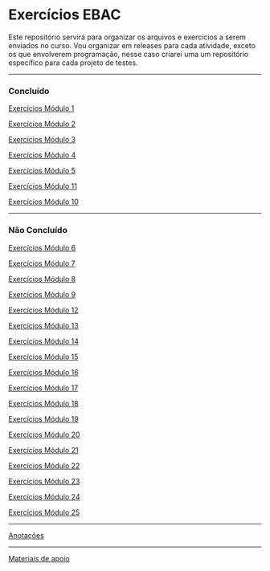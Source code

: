 # Exercícios EBAC
Este repositório servirá para organizar os arquivos e exercícios a serem enviados no curso. 
Vou organizar em releases para cada atividade, exceto os que envolverem programação, nesse caso criarei uma um repositório específico para cada projeto de testes.

-----
### Concluído
[Exercícios Módulo 1](https://github.com/QuintilianoNery/exercicios-ebac/tree/master/Exerc%C3%ADcio_M%C3%B3dulo_01)

[Exercícios Módulo 2](https://github.com/QuintilianoNery/exercicios-ebac/tree/master/Exerc%C3%ADcio_M%C3%B3dulo_02)

[Exercícios Módulo 3](https://github.com/QuintilianoNery/exercicios-ebac/tree/master/Exerc%C3%ADcio_M%C3%B3dulo_03/exerc%203)

[Exercícios Módulo 4](https://github.com/QuintilianoNery/exercicios-ebac/tree/master/Exerc%C3%ADcio_M%C3%B3dulo_04)

[Exercícios Módulo 5](https://github.com/QuintilianoNery/exercicios-ebac/tree/master/Exerc%C3%ADcio_M%C3%B3dulo_05)

[Exercícios Módulo 11](https://github.com/QuintilianoNery/Exercicios_Ebac_Modulo_11)

[Exercícios Módulo 10](https://github.com/QuintilianoNery/exercicios-ebac/tree/master/Exerc%C3%ADcio_M%C3%B3dulo_10/exerc%2010)

-----
### Não Concluído


[Exercícios Módulo 6]()

[Exercícios Módulo 7]()

[Exercícios Módulo 8]()

[Exercícios Módulo 9]()


[Exercícios Módulo 12]()

[Exercícios Módulo 13]()

[Exercícios Módulo 14]()

[Exercícios Módulo 15]()

[Exercícios Módulo 16]()

[Exercícios Módulo 17]()

[Exercícios Módulo 18]()

[Exercícios Módulo 19]()

[Exercícios Módulo 20]()

[Exercícios Módulo 21]()

[Exercícios Módulo 22]()

[Exercícios Módulo 23]()

[Exercícios Módulo 24]()

[Exercícios Módulo 25]()

-----

[Anotações](https://github.com/QuintilianoNery/exercicios-ebac/tree/Anotacoes/Anotacoes_Aulas)

-----
[Materiais de apoio](https://github.com/QuintilianoNery/exercicios-ebac/tree/master/Material_De_Apoio)
